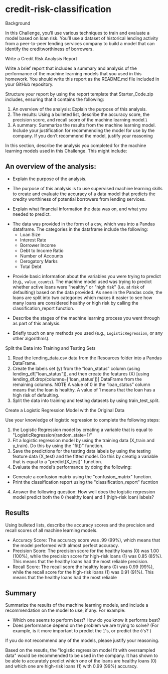# credit-risk-classification

Background

In this Challenge, you’ll use various techniques to train and evaluate a model based on loan risk. You’ll use a dataset of historical lending activity from a peer-to-peer lending services company to build a model that can identify the creditworthiness of borrowers.


Write a Credit Risk Analysis Report

Write a brief report that includes a summary and analysis of the performance of the machine learning models that you used in this homework. You should write this report as the README.md file included in your GitHub repository.

Structure your report by using the report template that Starter_Code.zip includes, ensuring that it contains the following:
1. An overview of the analysis: Explain the purpose of this analysis.
2. The results: Using a bulleted list, describe the accuracy score, the precision score, and recall score of the machine learning model.\
3. A summary: Summarize the results from the machine learning model. Include your justification for recommending the model for use by the company. If you don’t recommend the model, justify your reasoning

In this section, describe the analysis you completed for the machine learning models used in this Challenge. This might include:

## An overview of the analysis:
* Explain the purpose of the analysis.

- The purpose of this analysis is to use supervised machine learning skills to create and evaluate the accuracy of a data model that predicts the credity worthiness of potential borrowers from lending services. 

* Explain what financial information the data was on, and what you needed to predict.
 - The data was provided in the form of a csv, which was into a Pandas dataframe. The categories in the dataframe include the following:
    - Loan Size
    - Interest Rate
    - Borrower Income
    - Debt to Income Ratio
    - Number of Accounts
    - Derogatory Marks
    - Total Debt


* Provide basic information about the variables you were trying to predict (e.g., `value_counts`).
The machine model used was trying to predict whether active loans were "healthy" or "high risk" (i.e. at risk of defaulting) based on the data provided. As seen in the Pandas code, the loans are split into two categories which makes it easier to see how many loans are considered healthy or high risk by calling the classification_report function.
  
* Describe the stages of the machine learning process you went through as part of this analysis.
* Briefly touch on any methods you used (e.g., `LogisticRegression`, or any other algorithms).

Split the Data into Training and Testing Sets

1. Read the lending_data.csv data from the Resources folder into a Pandas DataFrame.
2. Create the labels set (y) from the “loan_status” column (using lending_df["loan_status"]), and then create the features (X) [using lending_df.drop(columns=['loan_status'])] DataFrame from the remaining columns.
    NOTE
   A value of 0 in the “loan_status” column means that the loan is healthy. A value of 1 means that the loan has a high risk of defaulting.
3. Split the data into training and testing datasets by using train_test_split.

Create a Logistic Regression Model with the Original Data

Use your knowledge of logistic regression to complete the following steps:
1. the Logistic Regression model by creating a variable that is equal to "LogisticRegression(random_state=1)"
1. Fit a logistic regression model by using the training data (X_train and y_train). Do this by using the "fit()" function. 
2. Save the predictions for the testing data labels by using the testing feature data (X_test) and the fitted model. Do this by creatig a variable that is equal to a "predict(X_test)" function. 
3. Evaluate the model’s performance by doing the following:
 - Generate a confusion matrix using the "confusion_matrix" function.
 - Print the classification report using the "classification_report" fucntion
4. Answer the following question: How well does the logistic regression model predict both the 0 (healthy loan) and 1 (high-risk loan) labels?

## Results

Using bulleted lists, describe the accuracy scores and the precision and recall scores of all machine learning models.

- Accuracy Score: The accuracy score was .99 (99%), which means that the model performed with almost perfect accuracy.
- Precision Score: The precision score for the healthy loans (0) was 1.00 (100%), while the precision score for high-risk loans (1) was 0.85 (85%). This means that the healthy loans had the most reliable precision. 
- Recall Score: The recall score the healthy loans (0) was 0.99 (99%), while the recall score for the  high-risk loans (1) was 0.91 (91%). This means that the healthy loans had the most reliable 

## Summary

Summarize the results of the machine learning models, and include a recommendation on the model to use, if any. For example:

* Which one seems to perform best? How do you know it performs best?
* Does performance depend on the problem we are trying to solve? (For example, is it more important to predict the `1`'s, or predict the `0`'s? )

If you do not recommend any of the models, please justify your reasoning.

Based on the resutls, the "logistic regression model fit with oversampled data" would be recommended to be used in the company. It has shown to be able to accurately predict which one of the loans are healthy loans (0) and which one are high-risk loans (1) with 0.99 (99%) accuracy. 

